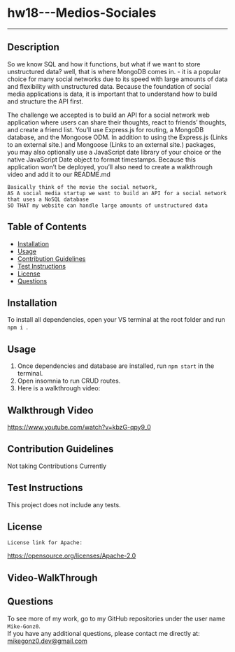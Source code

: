 # hw18---Medios-Sociales
_________________________

  ## Description
So we know SQL and how it functions, but what if we want to store unstructured data?
well, that is where MongoDB comes in. - it is a popular choice for many social networks due to its speed with large amounts of data and flexibility with unstructured data. Because the foundation of social media applications is data, it is important that to understand how to build and structure the API first.

The challenge we accepted is to build an API for a social network web application where users can share their thoughts, react to friends’ thoughts, and create a friend list. You’ll use Express.js for routing, a MongoDB database, and the Mongoose ODM. In addition to using the Express.js (Links to an external site.) and Mongoose (Links to an external site.) packages, you may also optionally use a JavaScript date library of your choice or the native JavaScript Date object to format timestamps.
Because this application won’t be deployed, you’ll also need to create a walkthrough video and add it to our README.md

```
Basically think of the movie the social network, 
AS A social media startup we want to build an API for a social network that uses a NoSQL database
SO THAT my website can handle large amounts of unstructured data
```

  ## Table of Contents

  - [Installation](#installation)
  - [Usage](#usage)
  - [Contribution Guidelines](#guidelines)
  - [Test Instructions](#test)
  - [License](#license)
  - [Questions](#questions)

  ## Installation

  To install all dependencies, open your VS terminal at the root folder and run ```npm i ```. 

  ## Usage

  1. Once dependencies and database are installed, run ```npm start``` in the terminal. 
  2. Open insomnia to run CRUD routes. 
  3. Here is a walkthrough video:
  
  ## Walkthrough Video
  https://www.youtube.com/watch?v=kbzG-qpy9_0


  ## Contribution Guidelines

Not taking Contributions Currently

  ## Test Instructions

  This project does not include any tests.

  ## License

    License link for Apache:
  https://opensource.org/licenses/Apache-2.0
  
  ## Video-WalkThrough
  
  
  ## Questions
 To see more of my work, go to my GitHub repositories under the user name ```Mike-Gonz0```.
  <br>
  If you have any additional questions, please contact me directly at:  mikegonz0.dev@gmail.com
  
